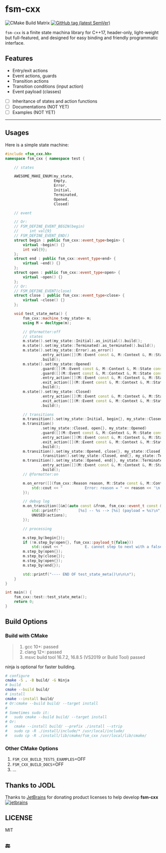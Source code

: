 # fsm-cxx

![CMake Build Matrix](https://github.com/hedzr/fsm-cxx/workflows/CMake%20Build%20Matrix/badge.svg) <!-- 
![CMake Build Matrix](https://github.com/hedzr/fsm-cxx/workflows/CMake%20Build%20Matrix/badge.svg?event=release) 
--> [![GitHub tag (latest SemVer)](https://img.shields.io/github/tag/hedzr/fsm-cxx.svg?label=release)](https://github.com/hedzr/fsm-cxx/releases)

`fsm-cxx` is a finite state machina library for C++17, header-only, light-weight but full-featured, and designed for easy binding and friendly programmatic interface.


## Features

- Entry/exit actions
- Event actions, guards
- Transition actions
- Transition conditions (input action)
- Event payload (classes)
- [ ] Inheritance of states and action functions
- [ ] Documentations (NOT YET)
- [ ] Examples (NOT YET)

---

<!--
Statechart features
Hierarchical states
Entry and exit actions
Internal transitions
Transition actions
Transition guards (conditions)
State history
Event deferring
Orthogonal regions
Statechart extensions
Optional event priority
Optional common base for states and easy definition of dispatching common interface calls to current state
Pushdown automaton
Compile-time checks
Thread safety
Exception safety
No vtables (unless common base feature is used)
Header only
Relatively fast compile time
No external dependencies except STL
-->

## Usages

Here is a simple state machine:

```cpp
#include <fsm_cxx.hh>
namespace fsm_cxx { namespace test {

    // states

    AWESOME_MAKE_ENUM(my_state,
                      Empty,
                      Error,
                      Initial,
                      Terminated,
                      Opened,
                      Closed)

    // event

    // Or:
    // FSM_DEFINE_EVENT_BEGIN(begin)
    //     int val{9}
    // FSM_DEFINE_EVENT_END()
    struct begin : public fsm_cxx::event_type<begin> {
        virtual ~begin() {}
        int val{9};
    };
    struct end : public fsm_cxx::event_type<end> {
        virtual ~end() {}
    };
    struct open : public fsm_cxx::event_type<open> {
        virtual ~open() {}
    };
    // Or:
    // FSM_DEFINE_EVENT(close)
    struct close : public fsm_cxx::event_type<close> {
        virtual ~close() {}
    };

    void test_state_meta() {
        fsm_cxx::machine_t<my_state> m;
        using M = decltype(m);

        // @formatter:off
        // states
        m.state().set(my_state::Initial).as_initial().build();
        m.state().set(my_state::Terminated).as_terminated().build();
        m.state().set(my_state::Error).as_error()
                .entry_action([](M::Event const &, M::Context &, M::State const &, M::Payload const &) { std::cerr << "          .. <error> entering" << '\n'; })
                .build();
        m.state().set(my_state::Opened)
                .guard([](M::Event const &, M::Context &, M::State const &, M::Payload const &) -> bool { return true; })
                .guard([](M::Event const &, M::Context &, M::State const &, M::Payload const &p) -> bool { return p._ok; })
                .entry_action([](M::Event const &, M::Context &, M::State const &, M::Payload const &) { std::cout << "          .. <opened> entering" << '\n'; })
                .exit_action([](M::Event const &, M::Context &, M::State const &, M::Payload const &) { std::cout << "          .. <opened> exiting" << '\n'; })
                .build();
        m.state().set(my_state::Closed)
                .entry_action([](M::Event const &, M::Context &, M::State const &, M::Payload const &) { std::cout << "          .. <closed> entering" << '\n'; })
                .exit_action([](M::Event const &, M::Context &, M::State const &, M::Payload const &) { std::cout << "          .. <closed> exiting" << '\n'; })
                .build();

        // transitions
        m.transition().set(my_state::Initial, begin{}, my_state::Closed).build();
        m.transition()
                .set(my_state::Closed, open{}, my_state::Opened)
                .guard([](M::Event const &, M::Context &, M::State const &, M::Payload const &p) -> bool { return p._ok; })
                .entry_action([](M::Event const &, M::Context &, M::State const &, M::Payload const &) { std::cout << "          .. <closed -> opened> entering" << '\n'; })
                .exit_action([](M::Event const &, M::Context &, M::State const &, M::Payload const &) { std::cout << "          .. <closed -> opened> exiting" << '\n'; })
                .build();
        m.transition().set(my_state::Opened, close{}, my_state::Closed).build()
                .transition().set(my_state::Closed, end{}, my_state::Terminated).build();
        m.transition().set(my_state::Opened, end{}, my_state::Terminated)
                .entry_action([](M::Event const &, M::Context &, M::State const &, M::Payload const &) { std::cout << "          .. <T><END>" << '\n'; })
                .build();
        // @formatter:on

        m.on_error([](fsm_cxx::Reason reason, M::State const &, M::Context &, M::Event const &, M::Payload const &) {
            std::cout << "          Error: reason = " << reason << '\n';
        });

        // debug log
        m.on_transition([&m](auto const &from, fsm_cxx::event_t const &ev, auto const &to, auto const &actions, auto const &payload) {
            std::printf("        [%s] -- %s --> [%s] (payload = %s)\n", m.state_to_sting(from).c_str(), ev.to_string().c_str(), m.state_to_sting(to).c_str(), to_string(payload).c_str());
            UNUSED(actions);
        });

        // processing

        m.step_by(begin{});
        if (!m.step_by(open{}, fsm_cxx::payload_t{false}))
            std::cout << "          E. cannot step to next with a false payload\n";
        m.step_by(open{});
        m.step_by(close{});
        m.step_by(open{});
        m.step_by(end{});

        std::printf("---- END OF test_state_meta()\n\n\n");
    }
}

int main() {
    fsm_cxx::test::test_state_meta();
    return 0;
}
```



## Build Options

### Build with CMake

> 1. gcc 10+: passed
> 2. clang 12+: passed
> 3. msvc build tool 16.7.2, 16.8.5 (VS2019 or Build Tool) passed

ninja is optional for faster building.

```bash
# configure
cmake -S . -B build/ -G Ninja
# build
cmake --build build/
# install
cmake --install build/
# Or:cmake --build build/ --target install
#
# Sometimes sudo it:
#   sudo cmake --build build/ --target install
# Or:
#   cmake --install build/ --prefix ./install --strip
#   sudo cp -R ./install/include/* /usr/local/include/
#   sudo cp -R ./install/lib/cmake/fsm_cxx /usr/local/lib/cmake/
```


### Other CMake Options

1. `FSM_CXX_BUILD_TESTS_EXAMPLES`=OFF
2. `FSM_CXX_BUILD_DOCS`=OFF
3. ...


## Thanks to JODL

Thanks to [JetBrains](https://www.jetbrains.com/?from=fsm-cxx) for donating product licenses to help develop **fsm-cxx** [![jetbrains](https://gist.githubusercontent.com/hedzr/447849cb44138885e75fe46f1e35b4a0/raw/bedfe6923510405ade4c034c5c5085487532dee4/jetbrains-variant-4.svg)](https://www.jetbrains.com/?from=hedzr/fsm-cxx)


## LICENSE

MIT


## 🔚
